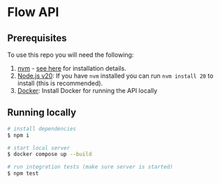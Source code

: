 # Flow API

## Prerequisites

To use this repo you will need the following:

1. [nvm][nvm] - [see here](https://github.com/nvm-sh/nvm?tab=readme-ov-file#install--update-script) for installation details.
2. [Node.js v20][nodejs]: If you have `nvm` installed you can run `nvm install 20` to install (this is recommended).
3. [Docker][docker]: Install Docker for running the API locally

## Running locally

```bash
# install dependencies
$ npm i

# start local server
$ docker compose up --build

# run integration tests (make sure server is started)
$ npm test
```

[nvm]: https://github.com/nvm-sh/nvm?tab=readme-ov-file#install--update-script
[nodejs]: https://nodejs.org/
[docker]: https://docs.docker.com/desktop/install/mac-install/